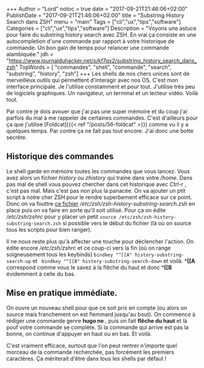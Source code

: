+++
Author = "Lord"
notoc = true
date = "2017-09-21T21:46:06+02:00"
PublishDate = "2017-09-21T21:46:06+02:00"
title = "Substring History Search dans ZSH"
menu = "main"
Tags = ["cli","ux","tips","software"]
Categories = ["cli","ux","tips","software"]
Description = "Voyons une astuce pour faire du substring history search avec ZSH. En vrai ça consiste en une autocompletion d'une commande par rapport à votre historique de commande. Un bon gain de temps pour relancer une commande alambiquée."
jdh = "https://www.journalduhacker.net/s/kf7qx2/substring_history_search_dans_zsh" 
TopWords = [  "commandes", "shell", "commande", "search", "substring", "history", "zsh"]
+++
Les shells de nos chers unices sont de merveilleux outils qui permettent d'interagir avec nos OS. C'est mon interface principale. Je l'utilise constamment et pour tout. J'utilise très peu de logiciels graphiques. Un navigateur, un terminal et un lecteur vidéo. Voilà tout.

Par contre je dois avouer que j'ai pas une super mémoire et du coup j'ai parfois du mal à me rappeler de certaines commandes. C'est d'ailleurs pour ça que j'utilise [Foldcat]({{< ref "/posts/56-foldcat" >}}) comme vu il y a quelques temps. Par contre ça ne fait pas tout encore. J'ai donc une botte secrète.

## Historique des commandes
Le shell garde en mémoire toutes les commandes que vous lancez. Vous avez alors un fichier *history* ou *zhistory* qui traine dans votre */home*. Dans pas mal de shell vous pouvez chercher dans cet historique avec *Ctrl-r* , c'est pas mal. Mais c'est pas non plus la panacée. On va ajouter un ptit script à notre cher ZSH pour le rendre superbement efficace sur ce point.
Donc on va fouttre [ce fichier](zsh-history-substring-search.zsh) */etc/zsh/zsh-history-substring-search.zsh* en place puis on va faire en sorte qu'il soit utilisé. Pour ça on édite */etc/zsh/zshrc* pour y placer un petit ```source /etc/zsh/zsh-history-substring-search.zsh``` si possible vers le début du fichier (là où on source tous les scripts pour bien ranger). 

Il ne nous reste plus qu'à affecter une touche pour déclencher l'action. On édite encore */etc/zsh/zshrc* et ce coup-ci vers la fin (où on range soigneusement tous les keybinds) ```bindkey "^[[A" history-substring-search-up``` et ``` bindkey "^[[B" history-substring-search-down``` et voilà. **^[[A** correspond comme vous le savez à la flêche du haut et donc **^[[B** évidemment à celle du bas.

## Mise en pratique immédiate.
On ouvre un nouveau shell pour que ce soit pris en compte (ou alors on source mais franchement on est flemmard jusqu'au bout). On commence à rédiger une commande genre **hugo ne** , puis on fait **flêche du haut** et là pouf votre commande se complète. Si la commande qui arrive est pas la bonne, on continue d'appuyer en haut ou en bas. Et voilà.

C'est vraiment efficace, surtout que l'on peut rentrer n'importe quel morceau de la commande recherchée, pas forcément les premiers caractères. Ça mériterait d'être dans tous les shells par défaut !
